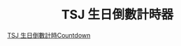 <br>
<br>
<br>
<br>
<center> <h1> TSJ 生日倒數計時器 </h1> </center>

<div data-type="countdown" data-id="2247154" class="tickcounter" style="width: 100%; position: relative; padding-bottom: 25%"><a href="//www.tickcounter.com/countdown/2247154/tsj" title="TSJ 生日倒數計時">TSJ 生日倒數計時</a><a href="//www.tickcounter.com/" title="Countdown">Countdown</a></div><script>(function(d, s, id) { var js, pjs = d.getElementsByTagName(s)[0]; if (d.getElementById(id)) return; js = d.createElement(s); js.id = id; js.src = "//www.tickcounter.com/static/js/loader.js"; pjs.parentNode.insertBefore(js, pjs); }(document, "script", "tickcounter-sdk"));</script>
